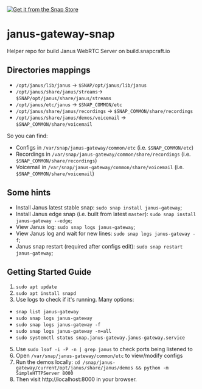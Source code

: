 
[![Get it from the Snap Store](https://snapcraft.io/static/images/badges/en/snap-store-white.svg)](https://snapcraft.io/janus-gateway)

# janus-gateway-snap
Helper repo for build Janus WebRTC Server on build.snapcraft.io

## Directories mappings
* `/opt/janus/lib/janus` -> `$SNAP/opt/janus/lib/janus`
* `/opt/janus/share/janus/streams`-> `$SNAP/opt/janus/share/janus/streams`
* `/opt/janus/etc/janus` -> `$SNAP_COMMON/etc`
* `/opt/janus/share/janus/recordings` -> `$SNAP_COMMON/share/recordings`
* `/opt/janus/share/janus/demos/voicemail` -> `$SNAP_COMMON/share/voicemail`

So you can find:
* Configs in `/var/snap/janus-gateway/common/etc` (i.e. `$SNAP_COMMON/etc`)
* Recordings in `/var/snap/janus-gateway/common/share/recordings` (i.e. `$SNAP_COMMON/share/recordings`)
* Voicemail in `/var/snap/janus-gateway/common/share/voicemail` (i.e. `$SNAP_COMMON/share/voicemail`)

## Some hints

* Install Janus latest stable snap: `sudo snap install janus-gateway`;
* Install Janus edge snap (i.e. built from latest `master`): `sudo snap install janus-gateway --edge`;
* View Janus log: `sudo snap logs janus-gateway`;
* View Janus log and wait for new lines: `sudo snap logs janus-gateway -f`;
* Janus snap restart (required after configs edit): `sudo snap restart janus-gateway`;

## Getting Started Guide
1. `sudo apt update`
2. `sudo apt install snapd`
4. Use logs to check if it's running. Many options:
 - `snap list janus-gateway`
 - `sudo snap logs janus-gateway`
 - `sudo snap logs janus-gateway -f`
 - `sudo snap logs janus-gateway -n=all`
 - `sudo systemctl status snap.janus-gateway.janus-gateway.service`
5. Use `sudo lsof -i -P -n | grep janus` to check ports being listened to
6. Open `/var/snap/janus-gateway/common/etc` to view/modify configs
7. Run the demos locally: `cd /snap/janus-gateway/current/opt/janus/share/janus/demos && python -m SimpleHTTPServer 8000`
8. Then visit http://localhost:8000 in your browser.

